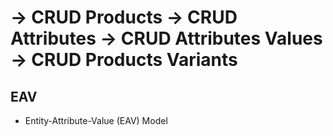 # -> CRUD Products -> CRUD Attributes -> CRUD Attributes Values -> CRUD Products Variants

## EAV

- Entity-Attribute-Value (EAV) Model
